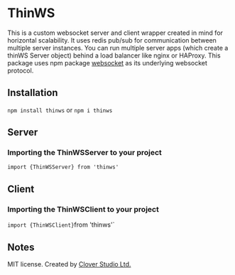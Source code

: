 # ThinWS

This is a custom websocket server and client wrapper created in mind for horizontal scalability. It uses redis pub/sub for communication between multiple server instances. You can run multiple server apps (which create a thinWS Server object) behind a load balancer like nginx or HAProxy. This package uses npm package [websocket](https://www.npmjs.com/package/websocket) as its underlying websocket protocol.



## Installation
`npm install thinws` or  `npm i thinws`

## Server

### Importing the ThinWSServer to your project
`import {ThinWSServer} from 'thinws'`


## Client

### Importing the ThinWSClient to your project
`import {ThinWSClient}`from 'thinws'`


## Notes
MIT license. Created by [Clover Studio Ltd.](https://clover.studio/)

